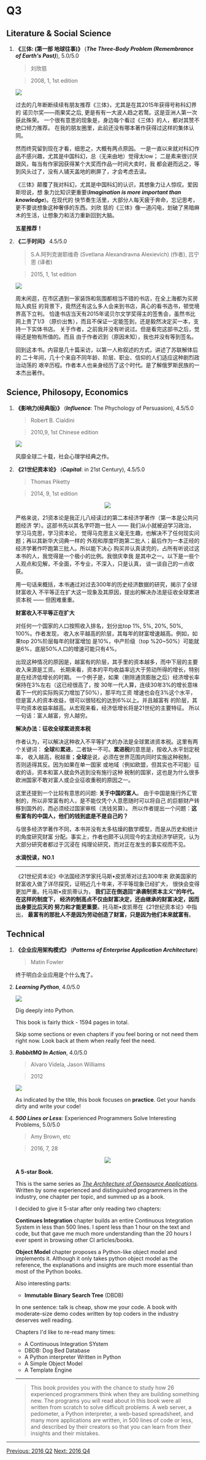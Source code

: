 # Q3

## Literature & Social Science
1. **《三体: (第一部 地球往事)》** (***The Three-Body Problem (Remembrance of Earth's Past)***), 5.0/5.0

    > 刘欣慈

    > 2008, 1, 1st edition

    <img src="images/three_body_1.jpg">

    过去的几年断断续续有朋友推荐《三体》，尤其是在其2015年获得号称科幻界的
    诺贝尔奖——雨果奖之后, 更是有有一大波人趋之若鹜。这是亚洲人第一次获此殊荣。
    一个很有意思的现象是，身边每个看过《三体》的人，都对其赞不绝口倾力推荐。
    在我的朋友圈里，此前还没有哪本著作获得过这样的集体认同。

    然而终究留到现在才看，细思之，大概有两点原因。
    一是一直以来就对科幻作品不感兴趣，尤其是中国科幻，总（无来由地）觉得太low；
    二是素来很讨厌跟风，每当有作家因获得某个大奖而作品一时间大卖时，我
    都会避而远之，等到风头过了，没有人铺天盖地的刷屏了，才会考虑去读。

    《三体》颠覆了我对科幻，尤其是中国科幻的认识，其想象力让人惊叹。爱因斯坦说，想
    象力比知识更重要(***Imagination is more important than knowledge***)。在现代的
    快节奏生活里，大部分人每天疲于奔命，忘记思考，更不要说想象这种奢侈的东西。刘欣
    慈的《三体》像一道闪电，划破了黑暗麻木的生活，让想象力和活力重新回到大脑。

    **五星推荐！**


1. **《二手时间》** 4.5/5.0

    > S.A.阿列克谢耶维奇 (Svetlana Alexandravna Alexievich) (作者), 吕宁思 (译者)

    > 2015, 1, 1st edition

    <img src="images/2nd_hand_time.jpg">

    周末闲逛，在市区遇到一家装饰和氛围都相当不错的书店，在全上海都为买房陷入疯狂
    的背景下，竟然还有这么多人会来到书店，真心的看书选书，顿觉境界高下立判。
    恰逢书店当天有2015年诺贝尔文学奖得主的签售会，虽然书比网上贵了1/3
    （原价出售），而且不保证一定能签到，还是毅然决定买一本，支持一下实体书店。
    关于作者，之前我并没有听说过。但是看完这部书之后，觉得还是物有所值的。而且
    由于作者迟到（原因未知），我也并没有等到签名。

    回到这本书。内容是几十篇采访，以第一人称叙述的方式，讲述了苏联解体后的
    二十年间，几十个来自不同年龄、阶层、职业、信仰的人们适应这种剧烈政治动荡的
    艰辛历程。作者本人也亲身经历了这个时代。是了解俄罗斯民族的一本杰出著作。

## Science, Philosopy, Economics
1. **《影响力(经典版)》** (***Influence***: The Phychology of Persuasion), 4.5/5.0

    > Robert B. Cialdini

    > 2010,9, 1st Chinese edition

    <img src="images/influence.jpg">

    风靡全球二十载，社会心理学经典之作。

1. **《21世纪资本论》** (***Capital***: in 21st Century), 4.5/5.0

    > Thomas Piketty

    > 2014, 9, 1st edition

    <p align="center"><img src="images/captical_in_21st_century.jpg"></p>

    严格来说，21资本论是我正儿八经读过的第二本经济学著作（第一本是公共问题经济
    学）。这部书先以其名字吓跑一批人 —— 我们从小就被迫学习政治，学习马克思，学习资本论，
    觉得马克思主义毫无生趣，也解决不了任何现实问题；再以其新华大词典一样的
    外观和厚度吓跑第二批人；最后作为一本正经的经济学著作吓跑第三批人。所以能下决心
    购买并认真读完的，占所有听说过这本书的人，我觉得是一个极小的比例。我很庆幸我
    是其中之一。以下是一些个人观点和见解，不全面，不专业，不深入，只是认真，
    谈一谈自己的一点收获。

    用一句话来概括，本书通过对过去300年的历史经济数据的研究，揭示了全球财富收入
    不平等正在扩大这一现象及其原因，提出的解决办法是征收全球累进资本税 —— 但困难重重。

    **财富收入不平等正在扩大**

    对任何一个国家的人口按照收入排名，划分出top 1%, 5%, 20%, 50%, 100%。作者发现，
    收入水平越高的阶层，其每年的财富增速越高。例如，如果top 20%阶层每年的财富增加
    是10%，中产阶级（top %20~50%）可能就是6%，底层50%人口的增速可能只有4%。

    出现这种情况的原因是，越富有的阶层，其手里的资本越多，而中下层的主要收入来源是工资。
    长期来看，资本的平均收益率远大于劳动所得的增长，特别是在经济低增长的时期。
    一个例子是，如果（剔除通货膨胀之后）经济增长率保持在3%左右（这已经很高了，按
    30年一代人算，连续30年3%的增长意味着下一代的实际购买力增加了50%），那平均工资
    增速也会在3%这个水平，但是富人的资本收益，很可以很轻松的达到6%以上。并且越富有
    的阶层，其平均资本收益率越高。从宏观来看，经济低增长将是21世纪的主要特征。
    所以一句话：富人越富，穷人越穷。

    **解决办法：征收全球累进资本税**

    作者认为，可以解决这种收入不平等扩大的办法是全球累进资本税。这里有两个关键词：
    **全球**和**累进**，二者缺一不可。**累进税**的意思是，按收入水平划定税率，
    收入越高，税越重；**全球**是说，必须在世界范围内同时实施这种税制，
    否则适得其反。因为如果在单一国家
    或地域（例如欧盟，但其实也不可能）征收的话，资本和富人就会外逃到没有施行这种
    税制的国家，这也是为什么很多欧洲国家不敢对富人或企业征收重税的原因之一。

    这里还提到一个比较有意思的问题: **关于中国的富人**。
    由于中国是施行外汇管制的，所以非常富有的人，是不能仅凭个人意愿随时可以将自己
    的巨额财产转移到国外的，而必须经过国家审核（洗钱另算）。
    所以作者提出一个问题：**这些富有的中国人，他们的钱到底是不是自己的？**

    与很多经济学著作不同，本书并没有太多枯燥的数学模型，而是从历史和统计的角度研究财富
    分配。事实上，作者也颇不认同现今的主流经济学研究，认为大部分研究者都过于沉浸在
    纯理论研究，而对正在发生的事实视而不见。

    **水滴悦读，NO.1**

    ---------

    《21世纪资本论》中法国经济学家托马斯•皮凯蒂对过去300年来
    欧美国家的财富收入做了详尽探究，证明近几十年来，不平等现象已经扩大，
    很快会变得更加严重。托马斯•皮凯蒂认为，
    **我们正在倒退回“承袭制资本主义”的年代。在这样的制度下，
    经济的制高点不仅由财富决定，还由继承的财富决定，因而出身要比后天的
    努力和才能更重要**。托马斯•皮凯蒂在《21世纪资本论》中指出，
    **最富有的那批人不是因为劳动创造了财富，只是因为他们本来就富有**。

## Technical
1. **《企业应用架构模式》** (***Patterns of Enterprise Application Architecture***)

    > Matin Fowler

    终于明白企业应用是个什么鬼了。

1. ***Learning Python***, 4.0/5.0

    <img src="images/learning_python_5th.jpg">

    Dig deeply into Python.

    This book is fairly thick - 1594 pages in total.

    Skip some sections or even chapters if you feel boring or not need them right
    now. Look back at them when really feel the need.

1. ***RabbitMQ In Action***, 4.0/5.0

    > Alvaro Videla, Jason Williams

    > 2012

    <img src="images/rabbitmq_in_action.jpg">

    As indicated by the title, this book focuses on **practice**. Get your hands
    dirty and write your code!

1. ***500 Lines or Less***: Experienced Programmers Solve Interesting Problems, 5.0/5.0

    > Amy Brown, etc

    > 2016, 7, 28

    <p align="center"><img src="images/500_lines_or_less.jpg"></p>

    **A 5-star Book.**

    This is the same series as [*The Architecture of Opensource Applications*](http://aosabook.org/en/index.html).
    Written by some experienced and distinguished programmers in the industry, one
    chapter per topic, and summed up as a book.

    I decided to give it 5-star after only reading two chapters:

    **Continues Integration** chapter builds
    an entire Continuous Integration System in less than 500 lines. I spent less
    than 1 hour on the text and code, but that gave me much more understanding
    than the 20 hours I ever spent in browsing other CI articles/books.

    **Object Model** chapter proposes a Python-like object model and implements it.
    Although it only takes python object model as the reference, the explanations
    and insights are much more essential than most of the Python books.

    Also interesting parts:

     * **Immutable Binary Search Tree** (DBDB)

    In one sentence: talk is cheap, show me your code. A book with moderate-size
    demo codes written by top coders in the industry deserves well reading.

    Chapters I'd like to re-read many times:

    * A Continuous Integration SYstem
    * DBDB: Dog Bed Database
    * A Python interpreter Written in Python
    * A Simple Object Model
    * A Template Engine

    ----------

    > This book provides you with the chance to study how 26 experienced
    programmers think when they are building something new. The programs you will
    read about in this book were all written from scratch to solve difficult
    problems.  A web server, a pedometer, a Python interpreter, a web-based
    spreadsheet, and many more applications are written, in 500 lines of code or
    less, and described by their creators so that you can learn from their
    insights and their mistakes.

---------------------------------------------------
  [Previous: 2016 Q2](2016_Q2.md)           [Next: 2016 Q4](2016_Q4.md)

